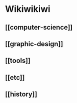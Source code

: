 # Wikiwikiwi

## [[computer-science]]

## [[graphic-design]]

## [[tools]]

## [[etc]]

## [[history]]

